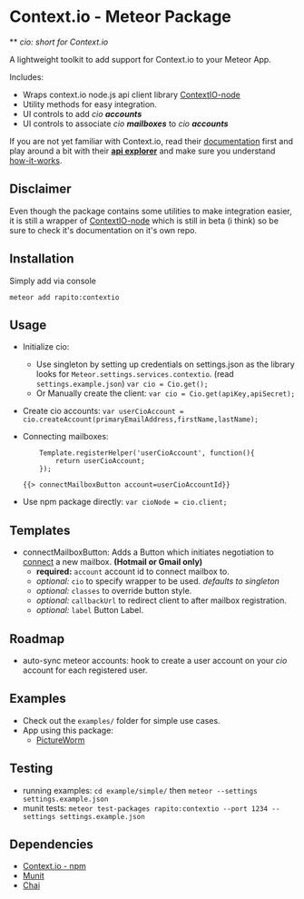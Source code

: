# Context.io - Meteor Package

** *cio: short for Context.io*

A lightweight toolkit to add support for Context.io to your Meteor App.

Includes:

- Wraps context.io node.js api client library [ContextIO-node](https://github.com/ContextIO/ContextIO-node)
- Utility methods for easy integration.
- UI controls to add *cio* ***accounts***
- UI controls to associate *cio* ***mailboxes*** to *cio* ***accounts***

If you are not yet familiar with Context.io, read their [documentation](https://context.io/docs/2.0)
first and play around a bit with their [**api explorer**](https://console.context.io/) and make sure
you understand [how-it-works](https://context.io/how-it-works/connecting-mailboxes).

## Disclaimer

Even though the package contains some utilities to make integration easier, it is still a wrapper of [ContextIO-node](https://github.com/ContextIO/ContextIO-node)
 which is still in beta (i think) so be sure to check it's documentation on it's own repo.

## Installation

Simply add via console

``` meteor add rapito:contextio ```

## Usage

- Initialize cio:
    - Use singleton by setting up credentials on settings.json as the library looks for ```Meteor.settings.services.contextio```. (read ```settings.example.json```)
    ``` var cio = Cio.get(); ```
    - Or Manually create the client:
    ``` var cio = Cio.get(apiKey,apiSecret); ```

- Create cio accounts:
    ```var userCioAccount = cio.createAccount(primaryEmailAddress,firstName,lastName);```

- Connecting mailboxes:

    ```
        Template.registerHelper('userCioAccount', function(){
            return userCioAccount;
        });
    ```

    ```{{> connectMailboxButton account=userCioAccountId}}```

- Use npm package directly:
    ``` var cioNode = cio.client; ```

## Templates

- connectMailboxButton: Adds a Button which initiates negotiation to [connect](https://context.io/docs/2.0/connect_tokens) a new mailbox. **(Hotmail or Gmail only)**
    - **required:** ```account``` account id to connect mailbox to.
    - *optional:* ```cio``` to specify wrapper to be used. *defaults to singleton*
    - *optional:* ```classes``` to override button style.
    - *optional:* ```callbackUrl``` to redirect client to after mailbox registration.
    - *optional:* ```label``` Button Label.

## Roadmap

- auto-sync meteor accounts: hook to create a user account on your *cio* account for each registered user.

## Examples

- Check out the ```examples/``` folder for simple use cases.
- App using this package:
    - [PictureWorm](http://github.com/rapito/pictureworm)

## Testing

- running examples: ```cd example/simple/``` then ```meteor --settings settings.example.json```
- munit tests: ```meteor test-packages rapito:contextio --port 1234 --settings settings.example.json```

## Dependencies

- [Context.io - npm](https://github.com/ContextIO/ContextIO-node)
- [Munit](https://github.com/practicalmeteor/munit)
- [Chai](https://github.com/practicalmeteor/chai)
